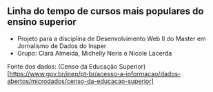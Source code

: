 ## Linha do tempo de cursos mais populares do ensino superior
- Projeto para a disciplina de Desenvolvimento Web II do Master em Jornalismo de Dados do Insper
- Grupo: Clara Almeida, Michelly Neris e Nicole Lacerda

Fonte dos dados: (Censo da Educação Superior)[https://www.gov.br/inep/pt-br/acesso-a-informacao/dados-abertos/microdados/censo-da-educacao-superior]

